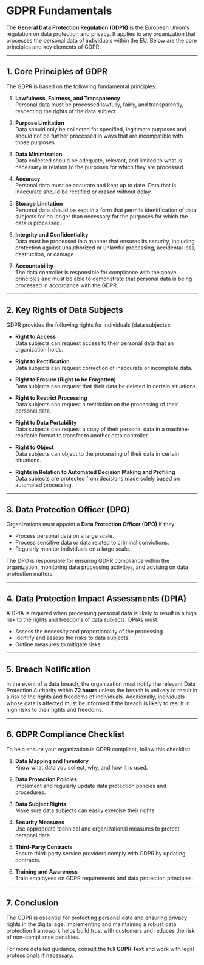# GDPR Fundamentals

The **General Data Protection Regulation (GDPR)** is the European Union's regulation on data protection and privacy. It applies to any organization that processes the personal data of individuals within the EU. Below are the core principles and key elements of GDPR.

---

## 1. **Core Principles of GDPR**

The GDPR is based on the following fundamental principles:

1. **Lawfulness, Fairness, and Transparency**  
   Personal data must be processed lawfully, fairly, and transparently, respecting the rights of the data subject.

2. **Purpose Limitation**  
   Data should only be collected for specified, legitimate purposes and should not be further processed in ways that are incompatible with those purposes.

3. **Data Minimization**  
   Data collected should be adequate, relevant, and limited to what is necessary in relation to the purposes for which they are processed.

4. **Accuracy**  
   Personal data must be accurate and kept up to date. Data that is inaccurate should be rectified or erased without delay.

5. **Storage Limitation**  
   Personal data should be kept in a form that permits identification of data subjects for no longer than necessary for the purposes for which the data is processed.

6. **Integrity and Confidentiality**  
   Data must be processed in a manner that ensures its security, including protection against unauthorized or unlawful processing, accidental loss, destruction, or damage.

7. **Accountability**  
   The data controller is responsible for compliance with the above principles and must be able to demonstrate that personal data is being processed in accordance with the GDPR.

---

## 2. **Key Rights of Data Subjects**

GDPR provides the following rights for individuals (data subjects):

- **Right to Access**  
  Data subjects can request access to their personal data that an organization holds.

- **Right to Rectification**  
  Data subjects can request correction of inaccurate or incomplete data.

- **Right to Erasure (Right to be Forgotten)**  
  Data subjects can request that their data be deleted in certain situations.

- **Right to Restrict Processing**  
  Data subjects can request a restriction on the processing of their personal data.

- **Right to Data Portability**  
  Data subjects can request a copy of their personal data in a machine-readable format to transfer to another data controller.

- **Right to Object**  
  Data subjects can object to the processing of their data in certain situations.

- **Rights in Relation to Automated Decision Making and Profiling**  
  Data subjects are protected from decisions made solely based on automated processing.

---

## 3. **Data Protection Officer (DPO)**

Organizations must appoint a **Data Protection Officer (DPO)** if they:

- Process personal data on a large scale.
- Process sensitive data or data related to criminal convictions.
- Regularly monitor individuals on a large scale.

The DPO is responsible for ensuring GDPR compliance within the organization, monitoring data processing activities, and advising on data protection matters.

---

## 4. **Data Protection Impact Assessments (DPIA)**

A DPIA is required when processing personal data is likely to result in a high risk to the rights and freedoms of data subjects. DPIAs must:

- Assess the necessity and proportionality of the processing.
- Identify and assess the risks to data subjects.
- Outline measures to mitigate risks.

---

## 5. **Breach Notification**

In the event of a data breach, the organization must notify the relevant Data Protection Authority within **72 hours** unless the breach is unlikely to result in a risk to the rights and freedoms of individuals. Additionally, individuals whose data is affected must be informed if the breach is likely to result in high risks to their rights and freedoms.

---

## 6. **GDPR Compliance Checklist**

To help ensure your organization is GDPR compliant, follow this checklist:

1. **Data Mapping and Inventory**  
   Know what data you collect, why, and how it is used.

2. **Data Protection Policies**  
   Implement and regularly update data protection policies and procedures.

3. **Data Subject Rights**  
   Make sure data subjects can easily exercise their rights.

4. **Security Measures**  
   Use appropriate technical and organizational measures to protect personal data.

5. **Third-Party Contracts**  
   Ensure third-party service providers comply with GDPR by updating contracts.

6. **Training and Awareness**  
   Train employees on GDPR requirements and data protection principles.

---

## 7. **Conclusion**

The GDPR is essential for protecting personal data and ensuring privacy rights in the digital age. Implementing and maintaining a robust data protection framework helps build trust with customers and reduces the risk of non-compliance penalties.

For more detailed guidance, consult the full **GDPR Text** and work with legal professionals if necessary.

